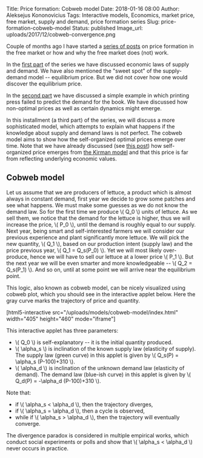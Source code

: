 Title: Price formation: Cobweb model
Date: 2018-01-16 08:00
Author: Aleksejus Kononovicius
Tags: Interactive models, Economics, market price, free market, supply and demand, price formation series
Slug: price-formation-cobweb-model
Status: published
Image_url: uploads/2017/12/cobweb-convergence.png

Couple of months ago I have started a [series of posts](/tag/price-formation-series/) on price formation in the free market or how and why the free market does (not) work.

In the [first part]({filename}/articles/2017/paklausos-ir-pasiulos-desniai.md) of the series we have discussed economic laws of supply and demand. We have also mentioned the "sweet spot" of the supply-demand model -- equilibrium price. But we did not cover how one would discover the equilibrium price.

In the [second part]({filename}/articles/2018/price-formation-printing-press.md) we have discussed a simple example in which printing press failed to predict the demand for the book. We have discussed how non-optimal prices as well as certain dynamics might emerge.

In this installment (a third part) of the series, we will discuss a more sophisticated model, which attempts to explain what happens if the knowledge about supply and demand laws is not perfect. The cobweb model aims to show how the self-organized optimal prices emerge over time. Note that we have already discussed (see [this post]({filename}/articles/2014/market-price-is-it-economic-or-sociological-concept.md)) how self-organized price emerges from [the Kirman model](/tag/kirman-model/) and that this price is far from reflecting underlying economic values.

## Cobweb model

Let us assume that we are producers of lettuce, a product which is almost always in constant demand, first year we decide to grow some patches and see what happens. We must make some guesses as we do not know the demand law. So for the first time we produce \\\( Q_0 \\\) units of lettuce. As we sell them, we notice that the demand for the lettuce is higher, thus we will increase the price, \\\( P_0 \\\), until the demand is roughly equal to our supply. Next year, being smart and self-interested farmers we will consider our previous experience and plant significantly more lettuce. We will pick the new quantity, \\\( Q_1 \\\), based on our production intent (supply law) and the price previous year, \\\( Q_1 = Q_s(P_0) \\\). Yet we will most likely over-produce, hence we will have to sell our lettuce at a lower price \\\( P_1 \\\). But the next year we will be even smarter and more knowledgeable -- \\\( Q_2 = Q_s(P_1) \\\). And so on, until at some point we will arrive near the equilibrium point.

This logic, also known as cobweb model, can be nicely visualized using cobweb plot, which you should see in the interactive applet below. Here the gray curve marks the trajectory of price and quantity.

[html5-interactive
src="/uploads/models/cobweb-model/index.html" width="405"
height="460" mode="iframe"]

This interactive applet has three parameters:

* \\\( Q_0 \\\) is self-explanatory -- it is the initial quantity produced.
* \\\( \alpha_s \\\) is inclination of the known supply law (elasticity of supply). The supply law (green curve) in this applet is given by \\\( Q_s(P) = \alpha_s (P-100)+310 \\\).
* \\\( \alpha_d \\\) is inclination of the unknown demand law (elasticity of demand). The demand law (blue-ish curve) in this applet is given by \\\( Q_d(P) = -\alpha_d (P-100)+310 \\\).

Note that:

* if \\\( \alpha_s < \alpha_d \\\), then the trajectory diverges,
* if \\\( \alpha_s = \alpha_d \\\), then a cycle is observed,
* while if \\\( \alpha_s > \alpha_d \\\), then the trajectory will eventually converge.

The divergence paradox is considered in multiple empirical works, which conduct social experiments or polls and show that \\\( \alpha_s < \alpha_d \\\) never occurs in practice.

